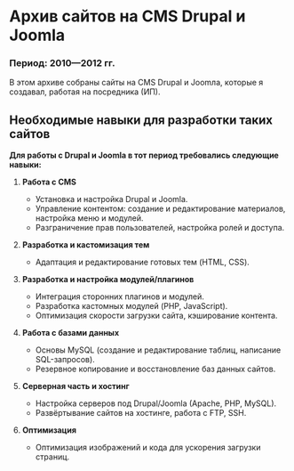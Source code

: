 # Архив сайтов на CMS Drupal и Joomla
### Период: **2010—2012 гг.**  
В этом архиве собраны сайты на CMS Drupal и Joomла, которые я создавал, работая на посредника (ИП).

## Необходимые навыки для разработки таких сайтов
**Для работы с Drupal и Joomla в тот период требовались следующие навыки:**

1. **Работа с CMS**
   - Установка и настройка Drupal и Joomla.
   - Управление контентом: создание и редактирование материалов, настройка меню и модулей.
   - Разграничение прав пользователей, настройка ролей и доступа.

2. **Разработка и кастомизация тем**
   - Адаптация и редактирование готовых тем (HTML, CSS).

3. **Разработка и настройка модулей/плагинов**
   - Интеграция сторонних плагинов и модулей.
   - Разработка кастомных модулей (PHP, JavaScript).
   - Оптимизация скорости загрузки сайта, кэширование контента.

4. **Работа с базами данных**
   - Основы MySQL (создание и редактирование таблиц, написание SQL-запросов).
   - Резервное копирование и восстановление баз данных сайтов.

5. **Серверная часть и хостинг**
   - Настройка серверов под Drupal/Joomla (Apache, PHP, MySQL).
   - Развёртывание сайтов на хостинге, работа с FTP, SSH.

6. **Оптимизация**
   - Оптимизация изображений и кода для ускорения загрузки страниц.
